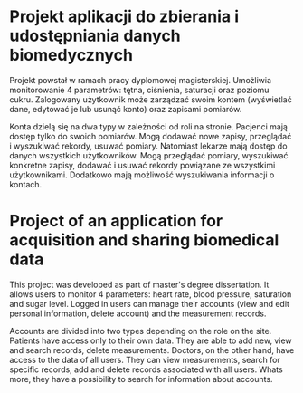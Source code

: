# Projekt aplikacji do zbierania i udostępniania danych biomedycznych
Projekt powstał w ramach pracy dyplomowej magisterskiej. 
Umożliwia monitorowanie 4 parametrów: tętna, ciśnienia, saturacji oraz poziomu cukru.
Zalogowany użytkownik może zarządzać swoim kontem (wyświetlać dane, edytować je lub usunąć konto) oraz zapisami pomiarów.  
  
Konta dzielą się na dwa typy w zależności od roli na stronie.
Pacjenci mają dostęp tylko do swoich pomiarów. Mogą dodawać nowe zapisy, przeglądać i wyszukiwać rekordy, usuwać pomiary.
Natomiast lekarze mają dostęp do danych wszystkich użytkowników. Mogą przeglądać pomiary, wyszukiwać konkretne zapisy, dodawać i usuwać rekordy powiązane ze wszystkimi użytkownikami.
Dodatkowo mają możliwość wyszukiwania informacji o kontach. 
  
   
# Project of an application for acquisition and sharing biomedical data
This project was developed as part of master's degree dissertation. 
It allows users to monitor 4 parameters: heart rate, blood pressure, saturation and sugar level.
Logged in users can manage their accounts (view and edit personal information, delete account) and the measurement records.  
  
Accounts are divided into two types depending on the role on the site.
Patients have access only to their own data. They are able to add new, view and search records, delete measurements.
Doctors, on the other hand, have access to the data of all users. They can view measurements, search for specific records, add and delete records associated with all users.
Whats more, they have a possibility to search for information about accounts.
